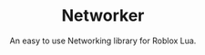 <h1 align="center">Networker</h1>
<div align="center">
	An easy to use Networking library for Roblox Lua.
</div>